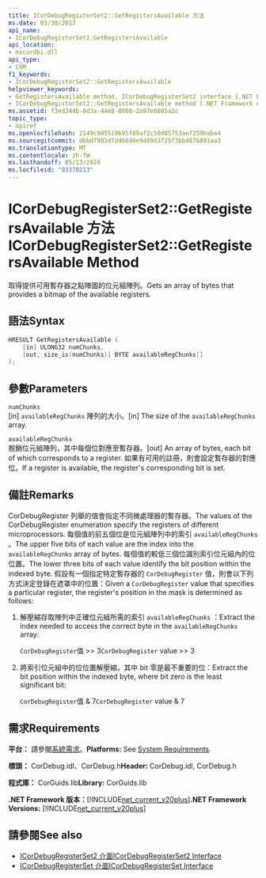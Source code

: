 ```yaml
---
title: ICorDebugRegisterSet2::GetRegistersAvailable 方法
ms.date: 03/30/2017
api_name:
- ICorDebugRegisterSet2.GetRegistersAvailable
api_location:
- mscordbi.dll
api_type:
- COM
f1_keywords:
- ICorDebugRegisterSet2::GetRegistersAvailable
helpviewer_keywords:
- GetRegistersAvailable method, ICorDebugRegisterSet2 interface [.NET Framework debugging]
- ICorDebugRegisterSet2::GetRegistersAvailable method [.NET Framework debugging]
ms.assetid: f3ed344b-0d3a-44e8-8000-2a97e0805a2c
topic_type:
- apiref
ms.openlocfilehash: 2149c985519b95f89af2c50d05753ae7259babe4
ms.sourcegitcommit: d6bd7903d7d46698e9d89d3725f3bb4876891aa3
ms.translationtype: MT
ms.contentlocale: zh-TW
ms.lasthandoff: 05/13/2020
ms.locfileid: "83378213"
---
```

# <a name="icordebugregisterset2getregistersavailable-method"></a><span data-ttu-id="3fcac-102">ICorDebugRegisterSet2::GetRegistersAvailable 方法</span><span class="sxs-lookup"><span data-stu-id="3fcac-102">ICorDebugRegisterSet2::GetRegistersAvailable Method</span></span>
<span data-ttu-id="3fcac-103">取得提供可用暫存器之點陣圖的位元組陣列。</span><span class="sxs-lookup"><span data-stu-id="3fcac-103">Gets an array of bytes that provides a bitmap of the available registers.</span></span>  
  
## <a name="syntax"></a><span data-ttu-id="3fcac-104">語法</span><span class="sxs-lookup"><span data-stu-id="3fcac-104">Syntax</span></span>  
  
```cpp  
HRESULT GetRegistersAvailable (  
    [in] ULONG32 numChunks,  
    [out, size_is(numChunks)] BYTE availableRegChunks[]  
);  
```  
  
## <a name="parameters"></a><span data-ttu-id="3fcac-105">參數</span><span class="sxs-lookup"><span data-stu-id="3fcac-105">Parameters</span></span>  
 `numChunks`  
 <span data-ttu-id="3fcac-106">[in] `availableRegChunks` 陣列的大小。</span><span class="sxs-lookup"><span data-stu-id="3fcac-106">[in] The size of the `availableRegChunks` array.</span></span>  
  
 `availableRegChunks`  
 <span data-ttu-id="3fcac-107">脫銷位元組陣列，其中每個位對應至暫存器。</span><span class="sxs-lookup"><span data-stu-id="3fcac-107">[out] An array of bytes, each bit of which corresponds to a register.</span></span> <span data-ttu-id="3fcac-108">如果有可用的註冊，則會設定暫存器的對應位。</span><span class="sxs-lookup"><span data-stu-id="3fcac-108">If a register is available, the register's corresponding bit is set.</span></span>  
  
## <a name="remarks"></a><span data-ttu-id="3fcac-109">備註</span><span class="sxs-lookup"><span data-stu-id="3fcac-109">Remarks</span></span>  
 <span data-ttu-id="3fcac-110">CorDebugRegister 列舉的值會指定不同微處理器的暫存器。</span><span class="sxs-lookup"><span data-stu-id="3fcac-110">The values of the CorDebugRegister enumeration specify the registers of different microprocessors.</span></span> <span data-ttu-id="3fcac-111">每個值的前五個位是位元組陣列中的索引 `availableRegChunks` 。</span><span class="sxs-lookup"><span data-stu-id="3fcac-111">The upper five bits of each value are the index into the `availableRegChunks` array of bytes.</span></span> <span data-ttu-id="3fcac-112">每個值的較低三個位識別索引位元組內的位位置。</span><span class="sxs-lookup"><span data-stu-id="3fcac-112">The lower three bits of each value identify the bit position within the indexed byte.</span></span> <span data-ttu-id="3fcac-113">假設有一個指定特定暫存器的 `CorDebugRegister` 值，則會以下列方式決定登錄在遮罩中的位置：</span><span class="sxs-lookup"><span data-stu-id="3fcac-113">Given a `CorDebugRegister` value that specifies a particular register, the register's position in the mask is determined as follows:</span></span>  
  
1. <span data-ttu-id="3fcac-114">解壓縮存取陣列中正確位元組所需的索引 `availableRegChunks` ：</span><span class="sxs-lookup"><span data-stu-id="3fcac-114">Extract the index needed to access the correct byte in the `availableRegChunks` array:</span></span>  
  
     <span data-ttu-id="3fcac-115">`CorDebugRegister`值 >> 3</span><span class="sxs-lookup"><span data-stu-id="3fcac-115">`CorDebugRegister` value >> 3</span></span>  
  
2. <span data-ttu-id="3fcac-116">將索引位元組中的位位置解壓縮，其中 bit 零是最不重要的位：</span><span class="sxs-lookup"><span data-stu-id="3fcac-116">Extract the bit position within the indexed byte, where bit zero is the least significant bit:</span></span>  
  
     <span data-ttu-id="3fcac-117">`CorDebugRegister`值 & 7</span><span class="sxs-lookup"><span data-stu-id="3fcac-117">`CorDebugRegister` value & 7</span></span>  
  
## <a name="requirements"></a><span data-ttu-id="3fcac-118">需求</span><span class="sxs-lookup"><span data-stu-id="3fcac-118">Requirements</span></span>  
 <span data-ttu-id="3fcac-119">**平台：** 請參閱[系統需求](../../get-started/system-requirements.md)。</span><span class="sxs-lookup"><span data-stu-id="3fcac-119">**Platforms:** See [System Requirements](../../get-started/system-requirements.md).</span></span>  
  
 <span data-ttu-id="3fcac-120">**標頭：** CorDebug.idl、CorDebug.h</span><span class="sxs-lookup"><span data-stu-id="3fcac-120">**Header:** CorDebug.idl, CorDebug.h</span></span>  
  
 <span data-ttu-id="3fcac-121">**程式庫：** CorGuids.lib</span><span class="sxs-lookup"><span data-stu-id="3fcac-121">**Library:** CorGuids.lib</span></span>  
  
 <span data-ttu-id="3fcac-122">**.NET Framework 版本：**[!INCLUDE[net_current_v20plus](../../../../includes/net-current-v20plus-md.md)]</span><span class="sxs-lookup"><span data-stu-id="3fcac-122">**.NET Framework Versions:** [!INCLUDE[net_current_v20plus](../../../../includes/net-current-v20plus-md.md)]</span></span>  
  
## <a name="see-also"></a><span data-ttu-id="3fcac-123">請參閱</span><span class="sxs-lookup"><span data-stu-id="3fcac-123">See also</span></span>

- [<span data-ttu-id="3fcac-124">ICorDebugRegisterSet2 介面</span><span class="sxs-lookup"><span data-stu-id="3fcac-124">ICorDebugRegisterSet2 Interface</span></span>](icordebugregisterset2-interface.md)
- [<span data-ttu-id="3fcac-125">ICorDebugRegisterSet 介面</span><span class="sxs-lookup"><span data-stu-id="3fcac-125">ICorDebugRegisterSet Interface</span></span>](icordebugregisterset-interface.md)
